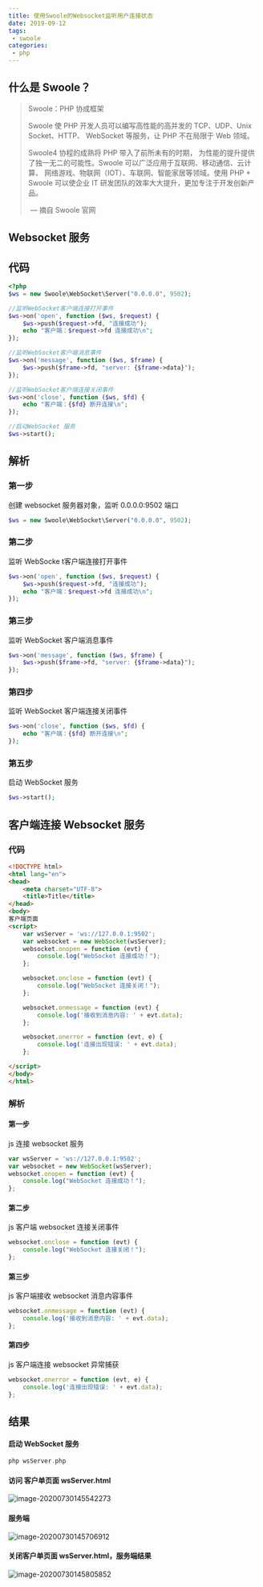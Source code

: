```yaml
---
title: 使用Swoole的Websocket监听用户连接状态
date: 2019-09-12
tags:
 - swoole
categories:
 - php
---         
```


## 什么是 Swoole？

> Swoole：PHP 协成框架
>
> Swoole  使 PHP 开发人员可以编写高性能的高并发的 TCP、UDP、Unix Socket、HTTP、 WebSocket 等服务，让 PHP 不在局限于 Web 领域。
>
> Swoole4 协程的成熟将 PHP 带入了前所未有的时期， 为性能的提升提供了独一无二的可能性。Swoole 可以广泛应用于互联网、移动通信、云计算、 网络游戏、物联网（IOT）、车联网、智能家居等领域。使用 PHP + Swoole 可以使企业 IT 研发团队的效率大大提升，更加专注于开发创新产品。
>
> ​                                                                                                                        — 摘自 Swoole 官网

## Websocket 服务

## 代码

```php
<?php
$ws = new Swoole\WebSocket\Server("0.0.0.0", 9502);

//监听WebSocket客户端连接打开事件
$ws->on('open', function ($ws, $request) {
    $ws->push($request->fd, "连接成功");
    echo "客户端：$request->fd 连接成功\n";
});

//监听WebSocket客户端消息事件
$ws->on('message', function ($ws, $frame) {
    $ws->push($frame->fd, "server: {$frame->data}");
});

//监听WebSocket客户端连接关闭事件
$ws->on('close', function ($ws, $fd) {
    echo "客户端：{$fd} 断开连接\n";
});

//启动WebSocket 服务
$ws->start();
```

## 解析

### 第一步

创建 websocket 服务器对象，监听 0.0.0.0:9502 端口

```php
$ws = new Swoole\WebSocket\Server("0.0.0.0", 9502);
```

### 第二步

监听 WebSocke t客户端连接打开事件

```php
$ws->on('open', function ($ws, $request) {
    $ws->push($request->fd, "连接成功");
    echo "客户端：$request->fd 连接成功\n";
});
```

### 第三步

监听 WebSocket 客户端消息事件

```php
$ws->on('message', function ($ws, $frame) {
    $ws->push($frame->fd, "server: {$frame->data}");
});
```

### 第四步

监听 WebSocket 客户端连接关闭事件

```php
$ws->on('close', function ($ws, $fd) {
    echo "客户端：{$fd} 断开连接\n";
});
```

### 第五步

启动 WebSocket 服务

```php
$ws->start();
```



## 客户端连接 Websocket 服务

### 代码

```html
<!DOCTYPE html>
<html lang="en">
<head>
    <meta charset="UTF-8">
    <title>Title</title>
</head>
<body>
客户端页面
<script>
    var wsServer = 'ws://127.0.0.1:9502';
    var websocket = new WebSocket(wsServer);
    websocket.onopen = function (evt) {
        console.log("WebSocket 连接成功！");
    };

    websocket.onclose = function (evt) {
        console.log("WebSocket 连接关闭！");
    };

    websocket.onmessage = function (evt) {
        console.log('接收到消息内容: ' + evt.data);
    };

    websocket.onerror = function (evt, e) {
        console.log('连接出现错误: ' + evt.data);
    };

</script>
</body>
</html>
```

### 解析

#### 第一步

js 连接 websocket 服务

```javascript
var wsServer = 'ws://127.0.0.1:9502';
var websocket = new WebSocket(wsServer);
websocket.onopen = function (evt) {
    console.log("WebSocket 连接成功！");
};
```

#### 第二步

js 客户端 websocket 连接关闭事件

```javascript
websocket.onclose = function (evt) {
    console.log("WebSocket 连接关闭！");
};
```

#### 第三步

js 客户端接收 websocket 消息内容事件

```javascript
websocket.onmessage = function (evt) {
    console.log('接收到消息内容: ' + evt.data);
};
```

#### 第四步

js 客户端连接 websocket 异常捕获

```javascript
websocket.onerror = function (evt, e) {
    console.log('连接出现错误: ' + evt.data);
};
```

## 结果

#### 启动 WebSocket 服务

```php
php wsServer.php
```

#### 访问 客户单页面 wsServer.html

![image-20200730145542273](https://liudandandear.gitee.io/image/image-20200730145542273.png)

#### 服务端

![image-20200730145706912](https://liudandandear.gitee.io/image/image-20200730145706912.png)

#### 关闭客户单页面 wsServer.html，服务端结果

![image-20200730145805852](https://liudandandear.gitee.io/image/image-20200730145805852.png)



​                                                                                                                                                                  